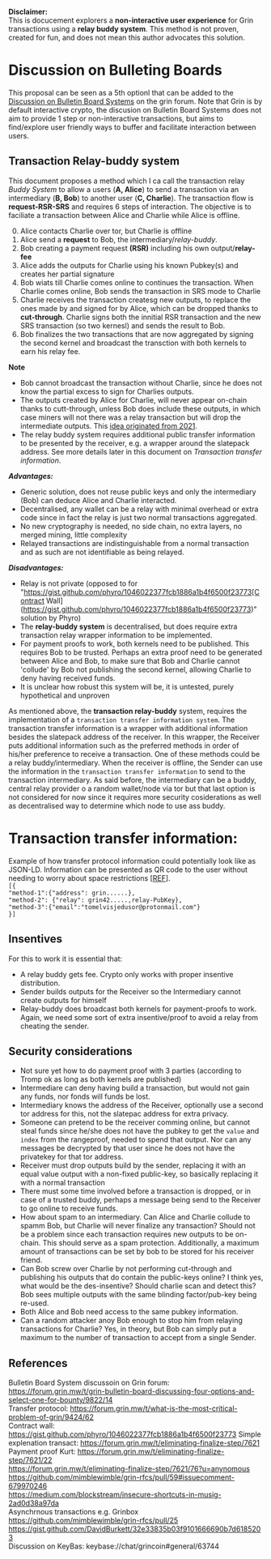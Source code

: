 **Disclaimer:** <br/>This is docucement explorers a **non-interactive user experience** for Grin transactions using a **relay buddy system**. This method is not proven, created for fun, and does not mean this author advocates this solution.  

# Discussion on Bulleting Boards
This proposal can be seen as a 5th optionl that can be added to the [Discussion on Bulletin Board Systems](https://forum.grin.mw/t/grin-bulletin-board-discussing-four-options-and-select-one-for-bounty/9822]) on the grin forum. Note that Grin is by default interactive crypto, the discusion on Bulletin Board Systems does not aim to provide 1 step or non-interactive transactions, but aims to find/explore user friendly ways to buffer and facilitate interaction between users.

## Transaction Relay-buddy system
This document proposes a method which I ca call the transaction relay *Buddy System* to allow a users (**A, Alice**) to send a transaction via an intermediary (**B, Bob**) to another user (**C, Charlie**). The transaction flow is **request-RSR-SRS** and requires 6 steps of interaction. The objective is to faciliate a transaction between Alice and Charlie while Alice is offline.

0) Alice contacts Charlie over tor, but Charlie is offline
1) Alice send a **request** to Bob, the intermediary/*relay-buddy*.
2) Bob creating a payment request **(RSR)** including his own output/**relay-fee**
3) Alice adds the outputs for Charlie using his known Pubkey(s) and creates her partial signature
4) Bob wiats till Charlie comes online to continues the transaction. When Charlie comes online, Bob sends the transaction in SRS mode to Charlie
5) Charlie receives the transaction createsg new outputs, to replace the ones made by and signed for by Alice, which can be dropped thanks to **cut-through**. Charlie signs both the innitial RSR transaction and the new SRS transaction (so two kernesl) and sends the result to Bob.  
6) Bob finalizes the two transactions that are now aggregated by signing the second kernel and broadcast the transction with both kernels to earn his relay fee.

**Note**
* Bob cannot broadcast the transaction without Charlie, since he does not know the partial excess to sign for Charlies outputs.
* The outputs created by Alice for Charlie, will never appear on-chain thanks to cutt-through, unless Bob does include these outputs, in which case miners will not there was a relay transaction but will drop the intermediate outputs.
This [idea originated from 2021](https://forum.grin.mw/t/an-open-discussion-on-non-interactive-transactions/8510/48?u=anynomoushttps://forum.grin.mw/t/an-open-discussion-on-non-interactive-transactions/8510/48?u=anynomous). 
* The relay buddy system requires additional public transfer information to be presented by the receiver, e.g. a wrapper around the slatepack address. See more details later in this document on *Transaction transfer information*.

***Advantages:***
* Generic solution, does not reuse public keys and only the intermediary (Bob) can deduce Alice and Charlie interacted.
* Decentralised, any wallet can be a relay with minimal overhead or extra code since in fact the relay is just two normal transactions aggregated.
* No new cryptography is needed, no side chain, no extra layers, no merged mining, little complexity
* Relayed transactions are indistinguishable from a normal transaction and as such are not identifiable as being relayed.

***Disadvantages:***
* Relay is not private (opposed to for "https://gist.github.com/phyro/1046022377fcb1886a1b4f6500f23773[Contract Wall](https://gist.github.com/phyro/1046022377fcb1886a1b4f6500f23773)" solution by Phyro)  
* The **relay-buddy system** is decentralised, but does require extra transaction relay wrapper information to be implemented.
* For payment proofs to work, both kernels need to be published. This requires Bob to be trusted. Perhaps an extra proof need to be generated between Alice and Bob, to make sure that Bob and Charlie cannot 'collude' by Bob not publishing the second kernel, allowing Charlie to deny having received funds.
* It is unclear how robust this system will be, it is untested, purely hypothetical and unproven

  
As mentioned above, the **transaction relay-buddy** system, requires the implementation of a `transaction transfer information system`. The transaction transfer information is a wrapper with additional information besides the slatepack address of the receiver. In this wrapper, the Receiver puts additional information such as the preferred methods in order of his/her preference to receive a transaction. One of these methods could be a relay buddy/intermediary. When the receiver is offline, the Sender can use the information in the `transaction transfer information` to send to the transaction intermediary. As said before, the intermediary can be a  buddy, central relay provider o a random wallet/node via tor but that last option is not considered for now since it requires more security cosiderations as well as decentralised way to determine which node to use ass buddy.

# Transaction transfer information:
Example of how transfer protocol information could potentially look like as JSON-LD. Information can be presented as QR code to the user without needing to worry about space restrictions [[REF](https://www.qrcode.com/en/about/version.htmlhttps://www.qrcode.com/en/about/version.html)].<br/>
`[{`  <br/>
`"method-1":{"address": grin......},`<br/>
`"method-2": {"relay": grin42.....,relay-PubKey},`<br/>
`"method-3":{"email":"tomelvisjedusor@protonmail.com"}`<br/>
`}]`<br/>

## Insentives
For this to work it is essential that:
* A relay buddy gets fee. Crypto only works with proper insentive distribution.
* Sender builds outputs for the Receiver so the Intermediary cannot create outputs for himself
* Relay-buddy does broadcast both kernels for payment-proofs to work. Again, we need some sort of extra insentive/proof to avoid a relay from cheating the sender.



## Security considerations
* Not sure yet how to do payment proof with 3 parties (according to Tromp ok as long as both kernels are published)
* Intermediare can deny having build a transaction, but would not gain any funds, nor fonds will funds be lost.
* Intermediary knows the address of the Receiver, optionally use a second tor address for this, not the slatepac address for extra privacy.
* Someone can pretend to be the receiver comming online, but cannot steal funds since he/she does not have the pubkey to get the `value` and `index` from the rangeproof, needed to spend that output. Nor can any messages be decrypted by that user since he does not have the privatekey for that tor address.
* Receiver must drop outputs build by the sender, replacing it with an equal value output with a non-fixed public-key, so basically replacing it with a normal transaction
* There must some time involved before a transaction is dropped, or in case of a trusted buddy, perhaps a message being send to the Receiver to go online to receive funds.
* How about spam to an intermediary. Can Alice and Charlie collude to spamm Bob, but Charlie will never finalize any transaction? Should not be a problem since each transaction requires new outputs to be on-chain. This should serve as a spam protection. Additionally, a maximum amount of transactions can be set by bob to be stored for his receiver friend.
* Can Bob screw over Charlie by not performing cut-through and publishing his outputs that do contain the public-keys online? I think yes, what would be the des-insentive? Should charlie scan and detect this? Bob sees multiple outputs with the same blinding factor/pub-key being re-used.   
* Both Alice and Bob need access to the same pubkey information.
* Can a random attacker anoy Bob enough to stop him from relaying transactions for Charlie? Yes, in theory, but Bob can simply put a maximum to the number of transaction to accept from a single Sender.


## References
Bulletin Board System discussoin on Grin forum: https://forum.grin.mw/t/grin-bulletin-board-discussing-four-options-and-select-one-for-bounty/9822/14
<br/>
Transfer protocol: https://forum.grin.mw/t/what-is-the-most-critical-problem-of-grin/9424/62<br/>
Contract wall: https://gist.github.com/phyro/1046022377fcb1886a1b4f6500f23773
Simple explenation transact: https://forum.grin.mw/t/eliminating-finalize-step/7621 <br/>
Payment proof Kurt: https://forum.grin.mw/t/eliminating-finalize-step/7621/22<br/>
https://forum.grin.mw/t/eliminating-finalize-step/7621/76?u=anynomous<br/>
https://github.com/mimblewimble/grin-rfcs/pull/59#issuecomment-679970246<br/>
https://medium.com/blockstream/insecure-shortcuts-in-musig-2ad0d38a97da<br/>
Asynchrnous transactions e.g. Grinbox https://github.com/mimblewimble/grin-rfcs/pull/25<br/>
https://gist.github.com/DavidBurkett/32e33835b03f9101666690b7d6185203<br/>
Discussion on KeyBas: keybase://chat/grincoin#general/63744<br/>